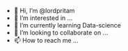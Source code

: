 - 👋 Hi, I’m @lordpritam
- 👀 I’m interested in ...
- 🌱 I’m currently learning Data-science
- 💞️ I’m looking to collaborate on ...
- 📫 How to reach me ...

<!---
lordpritam/lordpritam is a ✨ special ✨ repository because its `README.md` (this file) appears on your GitHub profile.
You can click the Preview link to take a look at your changes.
--->
